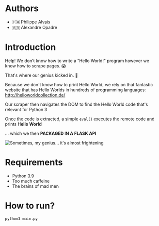 # Authors

* 🇫🇷 Philippe Alvais
* 🇧🇷 Alexandre Opadre

# Introduction
Help! We don't know how to write a "Hello World!" program however we know how to scrape pages. 😱

That's where our genius kicked in. 🤯

Because we don't know how to print Hello World, we rely on that fantastic website that has Hello Worlds in hundreds of programming languages: http://helloworldcollection.de/

Our scraper then navigates the DOM to find the Hello World code that's relevant for Python 3

Once the code is extracted, a simple `eval()` executes the remote code and prints **Hello World**

... which we then **PACKAGED IN A FLASK API**

![Sometimes, my genius... it's almost frightening](https://media.tenor.com/0YzwtDxPt4AAAAAC/jeremy-clarkson-sometimes-my-genius.gif)

# Requirements

* Python 3.9
* Too much caffeine
* The brains of mad men

# How to run?

`python3 main.py`